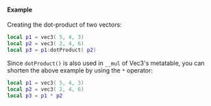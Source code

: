 #### Example
Creating the dot-product of two vectors:
```lua
local p1 = vec3( 5, 4, 3)
local p2 = vec3( 2, 4, 6)
local p3 = p1:dotProduct( p2)
```
Since `dotProduct()` is also used in `__mul` of Vec3's metatable, you can
shorten the above example by using the `*` operator:
```lua
local p1 = vec3( 5, 4, 3)
local p2 = vec3( 2, 4, 6)
local p3 = p1 * p2
```
